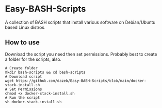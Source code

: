 # Easy-BASH-Scripts
A collection of BASH scripts that install various software on Debian/Ubuntu based Linux distros.

## How to use  
Download the script you need then set permissions. Probably best to create a folder for the scripts, also.  
```
# Create folder
mkdir bash-scripts && cd bash-scripts
# Download script
wget https://github.com/dazeb/Easy-BASH-Scripts/blob/main/docker-stack-install.sh
# Set Permissions
chmod +x docker-stack-install.sh
# Run the script
sh docker-stack-install.sh
```

